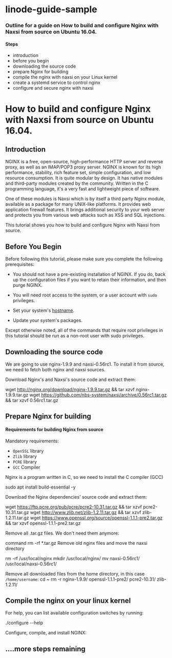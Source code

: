 # linode-guide-sample



### Outline for a guide on How to build and configure Nginx with Naxsi from source on Ubuntu 16.04.
#### Steps 
- introduction
- before you begin
- downloading the source code 
- prepare Nginx for building
- compile the nginx with naxsi on your Linux kernel
- create a systemd service to control nginx
- configure and secure nginx with naxsi

# How to build and configure Nginx with Naxsi from source on Ubuntu 16.04.
## Introduction

NGINX is a free, open-source, high-performance HTTP server and reverse proxy, as well as an IMAP/POP3 proxy server. NGINX is known for its high performance, stability, rich feature set, simple configuration, and low resource consumption.
It is quite modular by design. It has native modules and third-party modules created by the community. Written in the C programming language, it's a very fast and lightweight piece of software.

One of these modules is Naxsi which is by itself a third party Nginx module, available as a package for many UNIX-like platforms. It  provides web application firewall features. It brings additional security to your web server and protects you from various web attacks such as XSS and SQL injections.

This tutorial shows you how to build and configure Nginx with Naxsi from source.

## Before You Begin

Before following this tutorial, please make sure you complete the following prerequisites:

-  You should not have a pre-existing installation of NGINX. If you do, back up the configuration files if you want to retain their information, and then purge NGINX.

-  You will need root access to the system, or a user account with `sudo` privileges.

-  Set your system's [hostname](/docs/getting-started/#setting-the-hostname).

-  Update your system's packages.

Except otherwise noted, all of the commands that require root privileges in this tutorial should be run as a non-root user with sudo privileges.

## Downloading the source code

We are going to use nginx-1.9.9 and naxsi-0.56rc1. To install it from source, we need to fetch both nginx and naxsi sources.

Download Nginx's and Naxsi's source code and extract them:


wget http://nginx.org/download/nginx-1.9.9.tar.gz && tar xzvf nginx-1.9.9.tar.gz
wget https://github.com/nbs-system/naxsi/archive/0.56rc1.tar.gz && tar xzvf 0.56rc1.tar.gz

##  Prepare Nginx for building

#### Requirements for building Nginx from source
Mandatory requirements:
- `OpenSSL` library
- `Zlib` library
- `PCRE` library
- `GCC` Compiler

Nginx is a program written in C, so we need to install the C compiler (GCC)


sudo apt install build-essential -y

Download the Nginx dependencies' source code and extract them:


wget https://ftp.pcre.org/pub/pcre/pcre2-10.31.tar.gz && tar xzvf pcre2-10.31.tar.gz
wget http://www.zlib.net/zlib-1.2.11.tar.gz && tar xzvf zlib-1.2.11.tar.gz
wget https://www.openssl.org/source/openssl-1.1.1-pre2.tar.gz && tar xzvf openssl-1.1.1-pre2.tar.gz


Remove all .tar.gz files. We don't need them anymore:

command
rm -rf *.tar.gz
Remove old nginx files and move the naxsi directory


rm -rf /usr/local/nginx
mkdir /usr/local/nginx/
mv naxsi-0.56rc1/ /usr/local/naxsi-0.56rc1/


Remove all downloaded files from the home directory, in this case `/home/username`:
cd ~
rm -r nginx-1.9.9/ openssl-1.1.1-pre2/ pcre2-10.31/ zlib-1.2.11/

##  Compile the nginx on your linux kernel
For help, you can list available configuration switches by running:

./configure --help

Configure, compile, and install NGINX:



## ....more steps remaining
